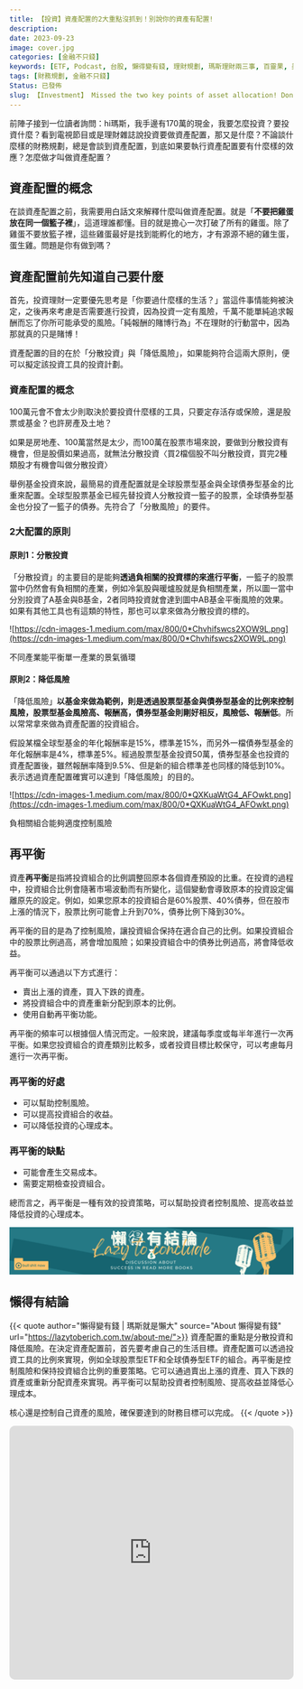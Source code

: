 ```yaml
---
title: 【投資】資產配置的2大重點沒抓到！別說你的資產有配置!
description: 
date: 2023-09-23
image: cover.jpg
categories: [金融不只錢]
keywords: [ETF, Podcast, 台股, 懶得變有錢, 理財規劃, 瑪斯理財兩三事, 百靈果, 美股, 職涯心得, 記帳, 讀書心得, 財務規劃]
tags: [財務規劃, 金融不只錢]
Status: 已發佈
slug: 【Investment】 Missed the two key points of asset allocation! Don't claim that you have allocated your assets!
---
```


前陣子接到一位讀者詢問：hi瑪斯，我手邊有170萬的現金，我要怎麼投資？要投資什麼？看到電視節目或是理財雜誌說投資要做資產配置，那又是什麼？不論談什麼樣的財務規劃，總是會談到資產配置，到底如果要執行資產配置要有什麼樣的效應？怎麼做才叫做資產配置？

## 資產配置的概念

在談資產配置之前，我需要用白話文來解釋什麼叫做資產配置。就是「**不要把雞蛋放在同一個籃子裡**」，這道理誰都懂。目的就是擔心一次打破了所有的雞蛋。除了雞蛋不要放籃子裡，這些雞蛋最好是找到能孵化的地方，才有源源不絕的雞生蛋，蛋生雞。問題是你有做到嗎？

## **資產配置前先知道自己要什麼**

首先，投資理財一定要優先思考是「你要過什麼樣的生活？」當這件事情能夠被決定，之後再來考慮是否需要進行投資，因為投資一定有風險，千萬不能單純追求報酬而忘了你所可能承受的風險。「純報酬的賭博行為」不在理財的行動當中，因為那就真的只是賭博！

資產配置的目的在於「分散投資」與「降低風險」，如果能夠符合這兩大原則，便可以擬定該投資工具的投資計劃。

### **資產配置的概念**

100萬元會不會太少則取決於要投資什麼樣的工具，只要定存活存或保險，還是股票或基金？也許房產及土地？

如果是房地產、100萬當然是太少，而100萬在股票市場來說，要做到分散投資有機會，但是股價如果過高，就無法分散投資〈買2檔個股不叫分散投資，買完2種類股才有機會叫做分散投資〉

舉例基金投資來說，最簡易的資產配置就是全球股票型基金與全球債券型基金的比重來配置。全球型股票基金已經先替投資人分散投資一籃子的股票，全球債券型基金也分投了一籃子的債券。先符合了「分散風險」的要件。

### **2大配置的原則**

#### **原則1：分散投資**

「分散投資」的主要目的是能夠**透過負相關的投資標的來進行平衡**，一籃子的股票當中仍然會有負相關的產業，例如冷氣股與暖爐股就是負相關產業，所以圖一當中分別投資了A基金與B基金，2者同時投資就會達到圖中AB基金平衡風險的效果。如果有其他工具也有這類的特性，那也可以拿來做為分散投資的標的。

![https://cdn-images-1.medium.com/max/800/0*Chvhifswcs2XOW9L.png](https://cdn-images-1.medium.com/max/800/0*Chvhifswcs2XOW9L.png)

不同產業能平衡單一產業的景氣循環

#### **原則2：降低風險**

「降低風險」**以基金來做為範例，則是透過股票型基金與債券型基金的比例來控制風險，股票型基金風險高、報酬高，債券型基金則剛好相反，風險低、報酬低**。所以常常拿來做為資產配置的投資組合。

假設某檔全球型基金的年化報酬率是15%，標準差15%，而另外一檔債券型基金的年化報酬率是4%，標準差5%。經過股票型基金投資50萬，債券型基金也投資的資產配置後，雖然報酬率降到9.5%、但是新的組合標準差也同樣的降低到10%。表示透過資產配置確實可以達到「降低風險」的目的。

![https://cdn-images-1.medium.com/max/800/0*QXKuaWtG4_AFOwkt.png](https://cdn-images-1.medium.com/max/800/0*QXKuaWtG4_AFOwkt.png)

負相關組合能夠適度控制風險

## 再平衡

資產**再平衡**是指將投資組合的比例調整回原本各個資產預設的比重。在投資的過程中，投資組合比例會隨著市場波動而有所變化，這個變動會導致原本的投資設定偏離原先的設定。例如，如果您原本的投資組合是60%股票、40%債券，但在股市上漲的情況下，股票比例可能會上升到70%，債券比例下降到30%。

再平衡的目的是為了控制風險，讓投資組合保持在適合自己的比例。如果投資組合中的股票比例過高，將會增加風險；如果投資組合中的債券比例過高，將會降低收益。

再平衡可以通過以下方式進行：

- 賣出上漲的資產，買入下跌的資產。
- 將投資組合中的資產重新分配到原本的比例。
- 使用自動再平衡功能。

再平衡的頻率可以根據個人情況而定。一般來說，建議每季度或每半年進行一次再平衡。如果您投資組合的資產類別比較多，或者投資目標比較保守，可以考慮每月進行一次再平衡。

### 再平衡的好處

- 可以幫助控制風險。
- 可以提高投資組合的收益。
- 可以降低投資的心理成本。

### 再平衡的缺點

- 可能會產生交易成本。
- 需要定期檢查投資組合。

總而言之，再平衡是一種有效的投資策略，可以幫助投資者控制風險、提高收益並降低投資的心理成本。

![懶得變有錢](conclusions.svg)

## 懶得有結論

{{< quote author="懶得變有錢 | 瑪斯就是懶大" source="About 懶得變有錢" url="https://lazytoberich.com.tw/about-me/">}}
資產配置的重點是分散投資和降低風險。在決定資產配置前，首先要考慮自己的生活目標。資產配置可以透過投資工具的比例來實現，例如全球股票型ETF和全球債券型ETF的組合。再平衡是控制風險和保持投資組合比例的重要策略。它可以通過賣出上漲的資產、買入下跌的資產或重新分配資產來實現。再平衡可以幫助投資者控制風險、提高收益並降低心理成本。

核心還是控制自己資產的風險，確保要達到的財務目標可以完成。
{{< /quote >}}


<iframe id="embedPlayer" src="https://embed.podcasts.apple.com/us/podcast/%E6%87%B6%E5%BE%97%E8%AE%8A%E6%9C%89%E9%8C%A2/id1707756115?itsct=podcast_box_player&amp;itscg=30200&amp;ls=1&amp;theme=auto" height="450px" frameborder="0" sandbox="allow-forms allow-popups allow-same-origin allow-scripts allow-top-navigation-by-user-activation" allow="autoplay *; encrypted-media *; clipboard-write" style="width: 100%; max-width: 660px; overflow: hidden; border-radius: 10px; transform: translateZ(0px); animation: 2s ease 0s 6 normal none running loading-indicator; background-color: rgb(228, 228, 228);"></iframe>